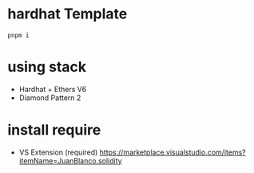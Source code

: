 # hardhat Template

```
pnpm i
```

# using stack

- Hardhat + Ethers V6
- Diamond Pattern 2

# install require

- VS Extension (required)
  https://marketplace.visualstudio.com/items?itemName=JuanBlanco.solidity
